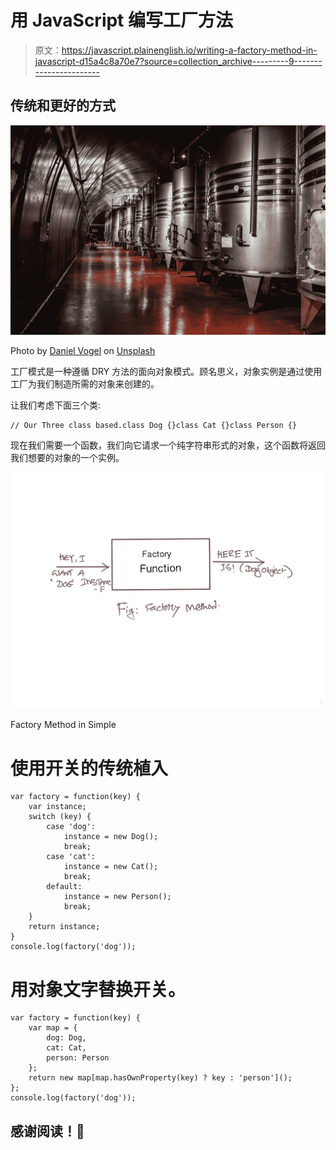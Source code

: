 # 用 JavaScript 编写工厂方法

> 原文：<https://javascript.plainenglish.io/writing-a-factory-method-in-javascript-d15a4c8a70e7?source=collection_archive---------9----------------------->

## 传统和更好的方式

![](img/366f0be7cdc368396f46f1b98a3cff6b.png)

Photo by [Daniel Vogel](https://unsplash.com/@vogel11?utm_source=unsplash&utm_medium=referral&utm_content=creditCopyText) on [Unsplash](https://unsplash.com/s/photos/factory?utm_source=unsplash&utm_medium=referral&utm_content=creditCopyText)

工厂模式是一种遵循 DRY 方法的面向对象模式。顾名思义，对象实例是通过使用工厂为我们制造所需的对象来创建的。

让我们考虑下面三个类:

```
// Our Three class based.class Dog {}class Cat {}class Person {}
```

现在我们需要一个函数，我们向它请求一个纯字符串形式的对象，这个函数将返回我们想要的对象的一个实例。

![](img/df7ee6913cc0569017a19d4da3e7d364.png)

Factory Method in Simple

# 使用开关的传统植入

```
var factory = function(key) {
    var instance;
    switch (key) {
        case 'dog':
            instance = new Dog();
            break;
        case 'cat':
            instance = new Cat();
            break;
        default:
            instance = new Person();
            break;
    }
    return instance;
}
console.log(factory('dog'));
```

# 用对象文字替换开关。

```
var factory = function(key) {
    var map = {
        dog: Dog,
        cat: Cat,
        person: Person
    };
    return new map[map.hasOwnProperty(key) ? key : 'person']();
};
console.log(factory('dog'));
```

## 感谢阅读！🍻